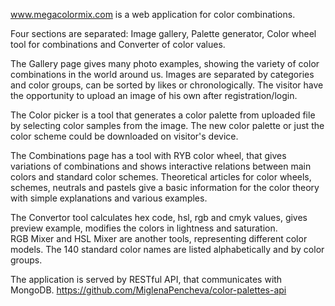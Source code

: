 www.megacolormix.com is a web application for color combinations.

Four sections are separated: Image gallery, Palette generator, Color wheel tool for combinations and Converter of color values.

The Gallery page gives many photo examples, showing the variety of color combinations in the world around us. 
Images are separated by categories and color groups, can be sorted by likes or chronologically.
The visitor have the opportunity to upload an image of his own after registration/login.

The Color picker is a tool that generates a color palette from uploaded file by selecting color samples from the image.
The new color palette or just the color scheme could be downloaded on visitor's device. 

The Combinations page has a tool with RYB color wheel, that gives variations of combinations 
and shows interactive relations between main colors and standard color schemes.
Theoretical articles for color wheels, schemes, neutrals and pastels give a basic information for the color theory with simple explanations and various examples.

The Convertor tool calculates hex code, hsl, rgb and cmyk values, gives preview example, modifies the colors in lightness and saturation.  
RGB Mixer and HSL Mixer are another tools, representing different color models. 
The 140 standard color names are listed alphabetically and by color groups.

The application is served by RESTful API, that communicates with MongoDB.
https://github.com/MiglenaPencheva/color-palettes-api
